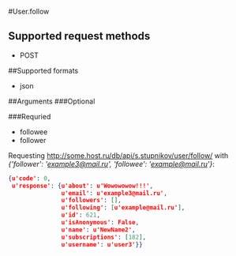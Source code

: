 #User.follow

## Supported request methods 
* POST

##Supported formats
* json

##Arguments
###Optional

###Requried
* followee
* follower

Requesting http://some.host.ru/db/api/s.stupnikov/user/follow/ with _{'follower': 'example3@mail.ru', 'followee': 'example@mail.ru'}_:
```json
{u'code': 0,
 u'response': {u'about': u'Wowowowow!!!',
               u'email': u'example3@mail.ru',
               u'followers': [],
               u'following': [u'example@mail.ru'],
               u'id': 621,
               u'isAnonymous': False,
               u'name': u'NewName2',
               u'subscriptions': [182],
               u'username': u'user3'}}
```
